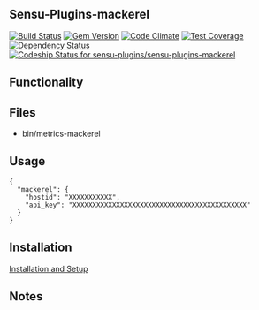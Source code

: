 ## Sensu-Plugins-mackerel

[ ![Build Status](https://travis-ci.org/sensu-plugins/sensu-plugins-mackerel.svg?branch=master)](https://travis-ci.org/sensu-plugins/sensu-plugins-mackerel)
[![Gem Version](https://badge.fury.io/rb/sensu-plugins-mackerel.svg)](http://badge.fury.io/rb/sensu-plugins-mackerel)
[![Code Climate](https://codeclimate.com/github/sensu-plugins/sensu-plugins-mackerel/badges/gpa.svg)](https://codeclimate.com/github/sensu-plugins/sensu-plugins-mackerel)
[![Test Coverage](https://codeclimate.com/github/sensu-plugins/sensu-plugins-mackerel/badges/coverage.svg)](https://codeclimate.com/github/sensu-plugins/sensu-plugins-mackerel)
[![Dependency Status](https://gemnasium.com/sensu-plugins/sensu-plugins-mackerel.svg)](https://gemnasium.com/sensu-plugins/sensu-plugins-mackerel)
[ ![Codeship Status for sensu-plugins/sensu-plugins-mackerel](https://codeship.com/projects/f4aa6aa0-edb3-0132-0ba1-1efd3f886df2/status?branch=master)](https://codeship.com/projects/84072)

## Functionality

## Files
 * bin/metrics-mackerel

## Usage

```
{
  "mackerel": {
    "hostid": "XXXXXXXXXXX",
    "api_key": "XXXXXXXXXXXXXXXXXXXXXXXXXXXXXXXXXXXXXXXXXXXX"
  }
}
```

## Installation

[Installation and Setup](http://sensu-plugins.io/docs/installation_instructions.html)

## Notes
